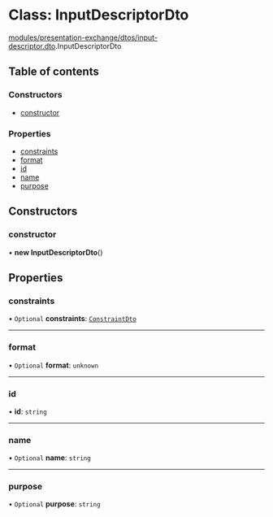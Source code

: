 # Class: InputDescriptorDto

[modules/presentation-exchange/dtos/input-descriptor.dto](../modules/modules_presentation_exchange_dtos_input_descriptor_dto.md).InputDescriptorDto

## Table of contents

### Constructors

- [constructor](modules_presentation_exchange_dtos_input_descriptor_dto.InputDescriptorDto.md#constructor)

### Properties

- [constraints](modules_presentation_exchange_dtos_input_descriptor_dto.InputDescriptorDto.md#constraints)
- [format](modules_presentation_exchange_dtos_input_descriptor_dto.InputDescriptorDto.md#format)
- [id](modules_presentation_exchange_dtos_input_descriptor_dto.InputDescriptorDto.md#id)
- [name](modules_presentation_exchange_dtos_input_descriptor_dto.InputDescriptorDto.md#name)
- [purpose](modules_presentation_exchange_dtos_input_descriptor_dto.InputDescriptorDto.md#purpose)

## Constructors

### constructor

• **new InputDescriptorDto**()

## Properties

### constraints

• `Optional` **constraints**: [`ConstraintDto`](modules_presentation_exchange_dtos_constraint_dto.ConstraintDto.md)

___

### format

• `Optional` **format**: `unknown`

___

### id

• **id**: `string`

___

### name

• `Optional` **name**: `string`

___

### purpose

• `Optional` **purpose**: `string`
